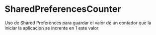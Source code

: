 # SharedPreferencesCounter
 Uso de Shared Preferences para guardar el valor de un contador que la iniciar la aplicacion se incrente en 1 este valor
